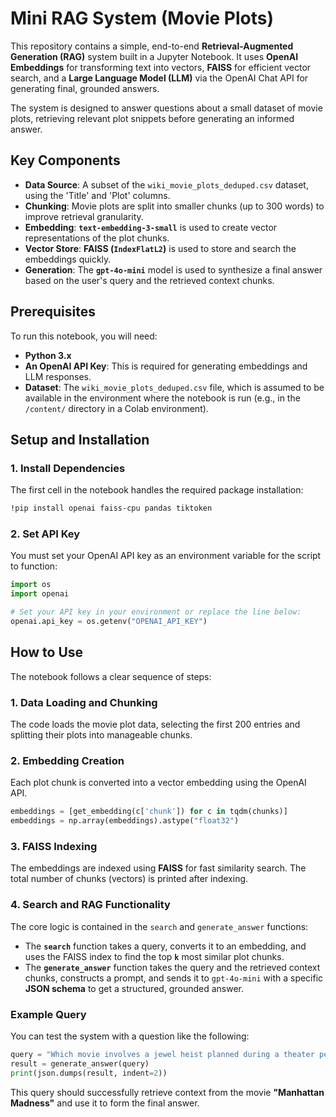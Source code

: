 # Mini RAG System (Movie Plots)

This repository contains a simple, end-to-end **Retrieval-Augmented Generation (RAG)** system built in a Jupyter Notebook. It uses **OpenAI Embeddings** for transforming text into vectors, **FAISS** for efficient vector search, and a **Large Language Model (LLM)** via the OpenAI Chat API for generating final, grounded answers.

The system is designed to answer questions about a small dataset of movie plots, retrieving relevant plot snippets before generating an informed answer.

## Key Components

* **Data Source**: A subset of the `wiki_movie_plots_deduped.csv` dataset, using the 'Title' and 'Plot' columns.
* **Chunking**: Movie plots are split into smaller chunks (up to 300 words) to improve retrieval granularity.
* **Embedding**: **`text-embedding-3-small`** is used to create vector representations of the plot chunks.
* **Vector Store**: **FAISS (`IndexFlatL2`)** is used to store and search the embeddings quickly.
* **Generation**: The **`gpt-4o-mini`** model is used to synthesize a final answer based on the user's query and the retrieved context chunks.

## Prerequisites

To run this notebook, you will need:

* **Python 3.x**
* **An OpenAI API Key**: This is required for generating embeddings and LLM responses.
* **Dataset**: The `wiki_movie_plots_deduped.csv` file, which is assumed to be available in the environment where the notebook is run (e.g., in the `/content/` directory in a Colab environment).

## Setup and Installation

### 1. Install Dependencies

The first cell in the notebook handles the required package installation:

```bash
!pip install openai faiss-cpu pandas tiktoken
````

### 2\. Set API Key

You must set your OpenAI API key as an environment variable for the script to function:

```python
import os
import openai

# Set your API key in your environment or replace the line below:
openai.api_key = os.getenv("OPENAI_API_KEY") 
```

## How to Use

The notebook follows a clear sequence of steps:

### 1\. Data Loading and Chunking

The code loads the movie plot data, selecting the first 200 entries and splitting their plots into manageable chunks.

### 2\. Embedding Creation

Each plot chunk is converted into a vector embedding using the OpenAI API.

```python
embeddings = [get_embedding(c['chunk']) for c in tqdm(chunks)]
embeddings = np.array(embeddings).astype("float32")
```

### 3\. FAISS Indexing

The embeddings are indexed using **FAISS** for fast similarity search. The total number of chunks (vectors) is printed after indexing.

### 4\. Search and RAG Functionality

The core logic is contained in the `search` and `generate_answer` functions:

  * The **`search`** function takes a query, converts it to an embedding, and uses the FAISS index to find the top **`k`** most similar plot chunks.
  * The **`generate_answer`** function takes the query and the retrieved context chunks, constructs a prompt, and sends it to `gpt-4o-mini` with a specific **JSON schema** to get a structured, grounded answer.

### Example Query

You can test the system with a question like the following:

```python
query = "Which movie involves a jewel heist planned during a theater performance with explosions as cover?"
result = generate_answer(query)
print(json.dumps(result, indent=2))
```

This query should successfully retrieve context from the movie **"Manhattan Madness"** and use it to form the final answer.

```

